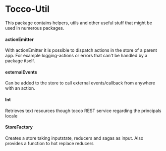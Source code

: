 # Tocco-Util
This package contains helpers, utils and other useful stuff that might be used in numerous packages.

#### actionEmitter
With actionEmitter it is possible to dispatch actions in the store of a parent app.
For example logging-actions or errors that can't be handled by a package itself.

#### externalEvents
Can be added to the store to call external events/callback from anywhere with an action.

#### Int
Retrieves text resources though tocco REST service regarding the principals locale
#### StoreFactory
Creates a store taking inputstate, reducers and sagas as input. Also provides a function to hot replace reducers
